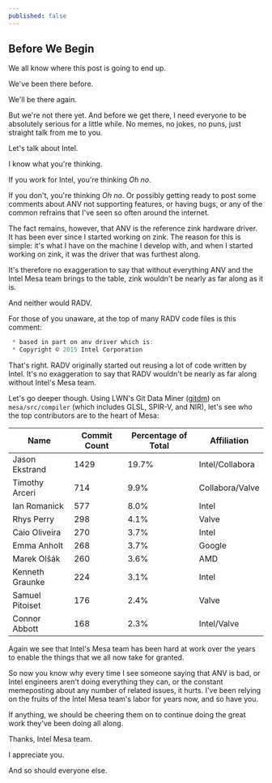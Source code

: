 ```yaml
---
published: false
---
```

## Before We Begin

We all know where this post is going to end up.

We've been there before.

We'll be there again.

But we're not there yet. And before we get there, I need everyone to be absolutely serious for a little while. No memes, no jokes, no puns, just straight talk from me to you.

Let's talk about Intel.

I know what you're thinking.

If you work for Intel, you're thinking _Oh no_.

If you don't, you're thinking _Oh no_. Or possibly getting ready to post some comments about ANV not supporting features, or having bugs, or any of the common refrains that I've seen so often around the internet.

The fact remains, however, that ANV is the reference zink hardware driver. It has been ever since I started working on zink. The reason for this is simple: it's what I have on the machine I develop with, and when I started working on zink, it was the driver that was furthest along.

It's therefore no exaggeration to say that without everything ANV and the Intel Mesa team brings to the table, zink wouldn't be nearly as far along as it is.

And neither would RADV.

For those of you unaware, at the top of many RADV code files is this comment:

```c
 * based in part on anv driver which is:
 * Copyright © 2015 Intel Corporation
```

That's right. RADV originally started out reusing a lot of code written by Intel. It's no exaggeration to say that RADV wouldn't be nearly as far along without Intel's Mesa team.

Let's go deeper though. Using LWN's Git Data Miner ([gitdm](git://git.lwn.net/gitdm.git)) on `mesa/src/compiler` (which includes GLSL, SPIR-V, and NIR), let's see who the top contributors are to the heart of Mesa:

|Name|Commit Count|Percentage of Total|Affiliation|
|--------|----|------|----|
|Jason Ekstrand|1429|19.7%|Intel/Collabora|
|Timothy Arceri|714|9.9%|Collabora/Valve|
|Ian Romanick|577|8.0%|Intel|
|Rhys Perry|298|4.1%|Valve|
|Caio Oliveira|270|3.7%|Intel|
|Emma Anholt|268|3.7%|Google|
|Marek Olšák|260|3.6%|AMD|
|Kenneth Graunke|224|3.1%|Intel|
|Samuel Pitoiset|176|2.4%|Valve
|Connor Abbott|168|2.3%|Intel/Valve|

Again we see that Intel's Mesa team has been hard at work over the years to enable the things that we all now take for granted.

So now you know why every time I see someone saying that ANV is bad, or Intel engineers aren't doing everything they can, or the constant memeposting about any number of related issues, it hurts. I've been relying on the fruits of the Intel Mesa team's labor for years now, and so have you.

If anything, we should be cheering them on to continue doing the great work they've been doing all along.

Thanks, Intel Mesa team.

I appreciate you.

And so should everyone else.

## 
